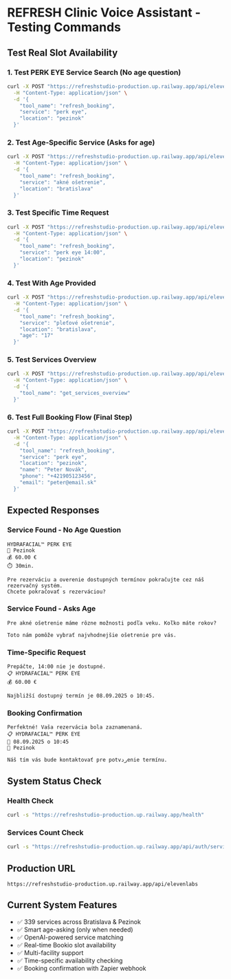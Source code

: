 # REFRESH Clinic Voice Assistant - Testing Commands

## Test Real Slot Availability 

### 1. Test PERK EYE Service Search (No age question)
```bash
curl -X POST "https://refreshstudio-production.up.railway.app/api/elevenlabs" \
  -H "Content-Type: application/json" \
  -d '{
    "tool_name": "refresh_booking",
    "service": "perk eye",
    "location": "pezinok"
  }'
```

### 2. Test Age-Specific Service (Asks for age)
```bash
curl -X POST "https://refreshstudio-production.up.railway.app/api/elevenlabs" \
  -H "Content-Type: application/json" \
  -d '{
    "tool_name": "refresh_booking",
    "service": "akné ošetrenie",
    "location": "bratislava"
  }'
```

### 3. Test Specific Time Request
```bash
curl -X POST "https://refreshstudio-production.up.railway.app/api/elevenlabs" \
  -H "Content-Type: application/json" \
  -d '{
    "tool_name": "refresh_booking",
    "service": "perk eye 14:00",
    "location": "pezinok"
  }'
```

### 4. Test With Age Provided
```bash
curl -X POST "https://refreshstudio-production.up.railway.app/api/elevenlabs" \
  -H "Content-Type: application/json" \
  -d '{
    "tool_name": "refresh_booking",
    "service": "pleťové ošetrenie",
    "location": "bratislava",
    "age": "17"
  }'
```

### 5. Test Services Overview
```bash
curl -X POST "https://refreshstudio-production.up.railway.app/api/elevenlabs" \
  -H "Content-Type: application/json" \
  -d '{
    "tool_name": "get_services_overview"
  }'
```

### 6. Test Full Booking Flow (Final Step)
```bash
curl -X POST "https://refreshstudio-production.up.railway.app/api/elevenlabs" \
  -H "Content-Type: application/json" \
  -d '{
    "tool_name": "refresh_booking",
    "service": "perk eye",
    "location": "pezinok",
    "name": "Peter Novák",
    "phone": "+421905123456",
    "email": "peter@email.sk"
  }'
```

## Expected Responses

### Service Found - No Age Question
```
HYDRAFACIAL™ PERK EYE
📍 Pezinok
💰 60.00 €
⏱️ 30min.

Pre rezerváciu a overenie dostupných termínov pokračujte cez náš rezervačný systém.
Chcete pokračovať s rezerváciou?
```

### Service Found - Asks Age
```
Pre akné ošetrenie máme rôzne možnosti podľa veku. Koľko máte rokov?

Toto nám pomôže vybrať najvhodnejšie ošetrenie pre vás.
```

### Time-Specific Request
```
Prepáčte, 14:00 nie je dostupné.
📋 HYDRAFACIAL™ PERK EYE
💰 60.00 €

Najbližší dostupný termín je 08.09.2025 o 10:45.
```

### Booking Confirmation
```
Perfektné! Vaša rezervácia bola zaznamenaná.
📋 HYDRAFACIAL™ PERK EYE
📅 08.09.2025 o 10:45
📍 Pezinok

Náš tím vás bude kontaktovať pre potvردenie termínu.
```

## System Status Check

### Health Check
```bash
curl -s "https://refreshstudio-production.up.railway.app/health"
```

### Services Count Check
```bash
curl -s "https://refreshstudio-production.up.railway.app/api/auth/services-all-facilities" | jq '.services | length'
```

## Production URL
```
https://refreshstudio-production.up.railway.app/api/elevenlabs
```

## Current System Features
- ✅ 339 services across Bratislava & Pezinok
- ✅ Smart age-asking (only when needed)
- ✅ OpenAI-powered service matching
- ✅ Real-time Bookio slot availability
- ✅ Multi-facility support
- ✅ Time-specific availability checking
- ✅ Booking confirmation with Zapier webhook